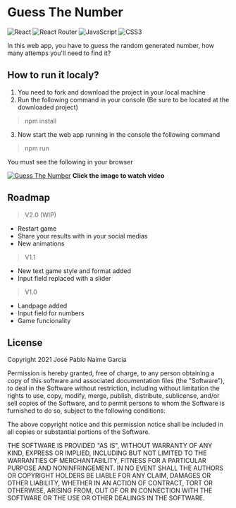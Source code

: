 # Guess The Number
![React](https://img.shields.io/badge/react-%2320232a.svg?style=for-the-badge&logo=react&logoColor=%2361DAFB)
![React Router](https://img.shields.io/badge/React_Router-CA4245?style=for-the-badge&logo=react-router&logoColor=white)
![JavaScript](https://img.shields.io/badge/javascript-%23323330.svg?style=for-the-badge&logo=javascript&logoColor=%23F7DF1E)
![CSS3](https://img.shields.io/badge/css3-%231572B6.svg?style=for-the-badge&logo=css3&logoColor=white)

In this web app, you have to guess the random generated number, how many attemps you'll need to find it?

## How to run it localy?
1. You need to fork and download the project in your local machine
2. Run the following command in your console (Be sure to be located at the downloaded project)
> npm install
3. Now start the web app running in the console the following command
> npm run

You must see the following in your browser

[![Guess The Number](http://i3.ytimg.com/vi/2X2wSIlk4m8/maxresdefault.jpg)](https://youtu.be/2X2wSIlk4m8 "Guess The Number")
**Click the image to watch video**

## Roadmap
> V2.0 (WIP)
- Restart game
- Share your results with in your social medias
- New animations

> V1.1
- New text game style and format added
- Input field replaced with a slider

> V1.0
- Landpage added
- Input field for numbers
- Game funcionality

## License
Copyright 2021 José Pablo Naime García

Permission is hereby granted, free of charge, to any person obtaining a copy of this software and associated documentation files (the "Software"), to deal in the Software without restriction, including without limitation the rights to use, copy, modify, merge, publish, distribute, sublicense, and/or sell copies of the Software, and to permit persons to whom the Software is furnished to do so, subject to the following conditions:

The above copyright notice and this permission notice shall be included in all copies or substantial portions of the Software.

THE SOFTWARE IS PROVIDED "AS IS", WITHOUT WARRANTY OF ANY KIND, EXPRESS OR IMPLIED, INCLUDING BUT NOT LIMITED TO THE WARRANTIES OF MERCHANTABILITY, FITNESS FOR A PARTICULAR PURPOSE AND NONINFRINGEMENT. IN NO EVENT SHALL THE AUTHORS OR COPYRIGHT HOLDERS BE LIABLE FOR ANY CLAIM, DAMAGES OR OTHER LIABILITY, WHETHER IN AN ACTION OF CONTRACT, TORT OR OTHERWISE, ARISING FROM, OUT OF OR IN CONNECTION WITH THE SOFTWARE OR THE USE OR OTHER DEALINGS IN THE SOFTWARE.
